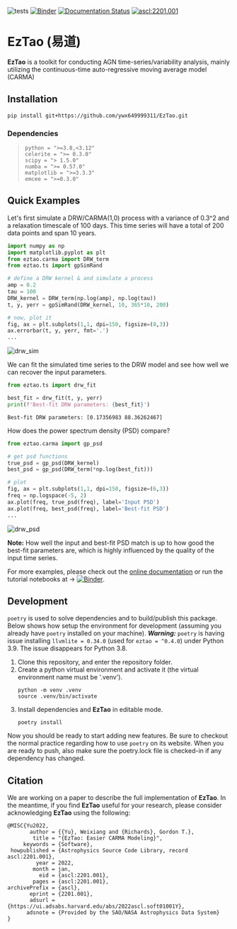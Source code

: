 ![tests](https://github.com/ywx649999311/EzTao/workflows/tests/badge.svg)
[![Binder](https://mybinder.org/badge_logo.svg)](https://mybinder.org/v2/gh/ywx649999311/EzTao/v0.4.3?filepath=docs/notebooks)
[![Documentation Status](https://readthedocs.org/projects/eztao/badge/?version=latest)](https://eztao.readthedocs.io/en/latest/)
<a href="https://ascl.net/2201.001"><img src="https://img.shields.io/badge/ascl-2201.001-blue.svg?colorB=262255" alt="ascl:2201.001" /></a>
# EzTao (易道)
**EzTao** is a toolkit for conducting AGN time-series/variability analysis, mainly utilizing the continuous-time auto-regressive moving average model (CARMA)

## Installation
<!--- ```
pip install eztao
```
or (from master)--->
```
pip install git+https://github.com/ywx649999311/EzTao.git
```
### Dependencies
>```
>python = ">=3.8,<3.12"
>celerite = ">= 0.3.0"
>scipy = "> 1.5.0"
>numba = ">= 0.57.0"
>matplotlib = ">=3.3.3"
>emcee = ">=0.3.0"
>```

## Quick Examples
Let's first simulate a DRW/CARMA(1,0) process with a variance of 0.3^2 and a relaxation timescale of 100 days. This time series will have a total of 200 data points and span 10 years.
```python
import numpy as np
import matplotlib.pyplot as plt
from eztao.carma import DRW_term
from eztao.ts import gpSimRand

# define a DRW kernel & and simulate a process
amp = 0.2
tau = 100
DRW_kernel = DRW_term(np.log(amp), np.log(tau))
t, y, yerr = gpSimRand(DRW_kernel, 10, 365*10, 200)

# now, plot it
fig, ax = plt.subplots(1,1, dpi=150, figsize=(8,3))
ax.errorbar(t, y, yerr, fmt='.')
...
```
![drw_sim](include/drw_sim.png)

We can fit the simulated time series to the DRW model and see how well we can recover the input parameters.
```python
from eztao.ts import drw_fit

best_fit = drw_fit(t, y, yerr)
print(f'Best-fit DRW parameters: {best_fit}')
```
```shell
Best-fit DRW parameters: [0.17356983 88.36262467]
```

How does the power spectrum density (PSD) compare?
```python
from eztao.carma import gp_psd

# get psd functions
true_psd = gp_psd(DRW_kernel)
best_psd = gp_psd(DRW_term(*np.log(best_fit)))

# plot
fig, ax = plt.subplots(1,1, dpi=150, figsize=(6,3))
freq = np.logspace(-5, 2)
ax.plot(freq, true_psd(freq), label='Input PSD')
ax.plot(freq, best_psd(freq), label='Best-fit PSD')
...
```
![drw_psd](include/drw_psd.png)

__Note:__ How well the input and best-fit PSD match is up to how good the best-fit parameters are, which is highly influenced by the quality of the input time series.

For more examples, please check out the [online documentation](https://eztao.readthedocs.io/en/latest/) or run the tutorial notebooks at ->
[![Binder](https://mybinder.org/badge_logo.svg)](https://mybinder.org/v2/gh/ywx649999311/EzTao/v0.4.0?filepath=docs/notebooks).

## Development
`poetry` is used to solve dependencies and to build/publish this package. Below shows how setup the environment for development (assuming you already have `poetry` installed on your machine). _**Warning:**_ `poetry` is having issue installing `llvmlite = 0.34.0` (used for `eztao = ^0.4.0`) under Python 3.9. The issue disappears for Python 3.8.

1. Clone this repository, and enter the repository folder.
2. Create a python virtual environment and activate it (the virtual environment name must be '.venv').
    ```
    python -m venv .venv
    source .venv/bin/activate
    ```
3. Install dependencies and **EzTao** in editable mode.
   ```
   poetry install
   ```

Now you should be ready to start adding new features. Be sure to checkout the normal practice regarding how to use `poetry` on its website. When you are ready to push, also make sure the poetry.lock file is checked-in if any dependency has changed.

## Citation
We are working on a paper to describe the full implementation of **EzTao**. In the meantime, if you find **EzTao** useful for your research, please consider acknowledging **EzTao** using the following:

```
@MISC{Yu2022,
       author = {{Yu}, Weixiang and {Richards}, Gordon T.},
        title = "{EzTao: Easier CARMA Modeling}",
     keywords = {Software},
 howpublished = {Astrophysics Source Code Library, record ascl:2201.001},
         year = 2022,
        month = jan,
          eid = {ascl:2201.001},
        pages = {ascl:2201.001},
archivePrefix = {ascl},
       eprint = {2201.001},
       adsurl = {https://ui.adsabs.harvard.edu/abs/2022ascl.soft01001Y},
      adsnote = {Provided by the SAO/NASA Astrophysics Data System}
}
```
